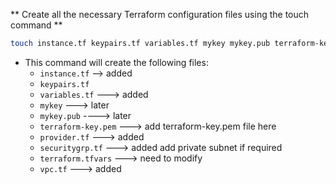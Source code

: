 ** Create all the necessary Terraform configuration files using the touch command **

```bash
touch instance.tf keypairs.tf variables.tf mykey mykey.pub terraform-key.pem provider.tf securitygrp.tf terraform.tfvars vpc.tf
```
- This command will create the following files:
  - `instance.tf`  --> added
  - `keypairs.tf`
  - `variables.tf` ---> added
  - `mykey`         ---> later
  - `mykey.pub`        ----> later 
  - `terraform-key.pem`  ---> add terraform-key.pem file here
  - `provider.tf`        ---> added
  - `securitygrp.tf`     ---> added add private subnet if required
  - `terraform.tfvars`    ---> need to modify
  - `vpc.tf`               ---> added
